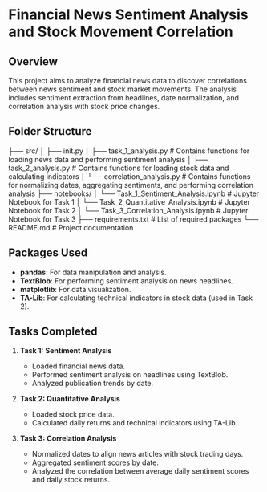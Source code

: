 # Financial News Sentiment Analysis and Stock Movement Correlation

## Overview
This project aims to analyze financial news data to discover correlations between news sentiment and stock market movements. The analysis includes sentiment extraction from headlines, date normalization, and correlation analysis with stock price changes.

## Folder Structure
├── src/
│ ├── init.py
│ ├── task_1_analysis.py # Contains functions for loading news data and performing sentiment analysis
│ ├── task_2_analysis.py # Contains functions for loading stock data and calculating indicators
│ └── correlation_analysis.py # Contains functions for normalizing dates, aggregating sentiments, and performing correlation analysis
├── notebooks/
│ └── Task_1_Sentiment_Analysis.ipynb # Jupyter Notebook for Task 1
│ └── Task_2_Quantitative_Analysis.ipynb # Jupyter Notebook for Task 2
│ └── Task_3_Correlation_Analysis.ipynb # Jupyter Notebook for Task 3
├── requirements.txt # List of required packages
└── README.md # Project documentation


## Packages Used
- **pandas**: For data manipulation and analysis.
- **TextBlob**: For performing sentiment analysis on news headlines.
- **matplotlib**: For data visualization.
- **TA-Lib**: For calculating technical indicators in stock data (used in Task 2).

## Tasks Completed
1. **Task 1: Sentiment Analysis**
   - Loaded financial news data.
   - Performed sentiment analysis on headlines using TextBlob.
   - Analyzed publication trends by date.

2. **Task 2: Quantitative Analysis**
   - Loaded stock price data.
   - Calculated daily returns and technical indicators using TA-Lib.

3. **Task 3: Correlation Analysis**
   - Normalized dates to align news articles with stock trading days.
   - Aggregated sentiment scores by date.
   - Analyzed the correlation between average daily sentiment scores and daily stock returns.


